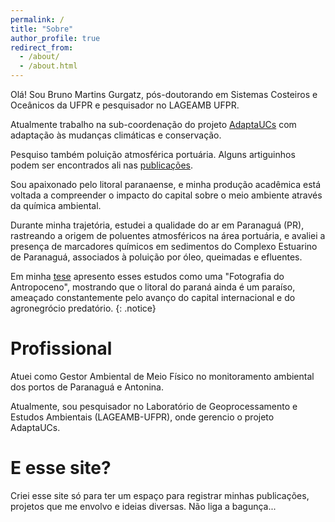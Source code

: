 ```yaml
---
permalink: /
title: "Sobre"
author_profile: true
redirect_from: 
  - /about/
  - /about.html
---
```


Olá! Sou Bruno Martins Gurgatz, pós-doutorando em Sistemas Costeiros e Oceânicos da UFPR e pesquisador no LAGEAMB UFPR. 

Atualmente trabalho na sub-coordenação do projeto [AdaptaUCs](https://lageamb.ufpr.br/projeto-adaptaucs/) com adaptação às mudanças climáticas e conservação.

Pesquiso também poluição atmosférica portuária. Alguns artiguinhos podem ser encontrados ali nas [publicações](/publications).

Sou apaixonado pelo litoral paranaense, e minha produção acadêmica está voltada a compreender o impacto do capital sobre o meio ambiente através da química ambiental.

Durante minha trajetória, estudei a qualidade do ar em Paranaguá (PR), rastreando a origem de poluentes atmosféricos na área portuária, e avaliei a presença de marcadores químicos em sedimentos do Complexo Estuarino de Paranaguá, associados à poluição por óleo, queimadas e efluentes. 

Em minha [tese](https://acervodigital.ufpr.br/xmlui/handle/1884/86567) apresento esses estudos como uma "Fotografia do Antropoceno", mostrando que o litoral do paraná ainda é um paraíso, ameaçado constantemente pelo avanço do capital internacional e do agronegrócio predatório.
{: .notice}


Profissional
======
Atuei como Gestor Ambiental de Meio Físico no monitoramento ambiental dos portos de Paranaguá e Antonina.

Atualmente, sou pesquisador no Laboratório de Geoprocessamento e Estudos Ambientais (LAGEAMB-UFPR), onde gerencio o projeto AdaptaUCs.

E esse site?
======
Criei esse site só para ter um espaço para registrar minhas publicações, projetos que me envolvo e ideias diversas. Não liga a bagunça...
